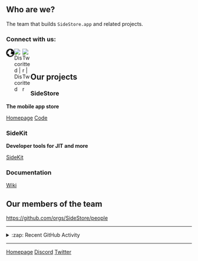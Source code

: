 <!-- 
Docs: How to use GitHub README and actions to auto-generate embedded content.
https://github.com/anuraghazra/github-readme-stats
https://www.youtube.com/watch?v=n6d4KHSKqGk
https://github.com/rahuldkjain/github-profile-readme-generator
 -->

## Who are we?

The team that builds `SideStore.app` and related projects.

### Connect with us:

<!--
[![Website](https://img.shields.io/website?label=sidestore.io&style=for-the-badge&url=https://sidestore.io)](https://sidestore.io)
[![Twitter Follow](https://img.shields.io/twitter/follow/sidestore_io?color=1DA1F2&logo=twitter&style=for-the-badge)](https://twitter.com/intent/follow?original_referer=https%3A%2F%2Fgithub.com%2Fsidestore&screen_name=sidestore)
[![GitHub Followers](https://img.shields.io/github/followers/sidestore?style=for-the-badge)]()
[![GitHub Sponsors](https://img.shields.io/github/sponsors/sidestore?style=for-the-badge
)]() 
-->

[<img align="left" alt="sidestore.io" width="22px" src="https://raw.githubusercontent.com/iconic/open-iconic/master/svg/globe.svg" />][website]
[<img align="left" alt="Discord | Discord" width="22px" src="https://cdn.jsdelivr.net/npm/simple-icons@v3/icons/discord.svg" />][discord]
[<img align="left" alt="Twitter | Twitter" width="22px" src="https://cdn.jsdelivr.net/npm/simple-icons@v3/icons/twitter.svg" />][twitter]

<br />
<br />

## Our projects

### SideStore

__The mobile app store__

[Homepage][website]
[Code][git.sidestore]

### SideKit

__Developer tools for JIT and more__

[SideKit][git.sidekit]

### Documentation

[Wiki][wiki]

## Our members of the team

https://github.com/orgs/SideStore/people

---

<details>
  <summary>:zap: Recent GitHub Activity</summary>

<!--START_SECTION:activity-->
1. 🗣 Commented on [#949](https://github.com/SideStore/SideStore/issues/949) in [SideStore/SideStore](https://github.com/SideStore/SideStore)
2. 🗣 Commented on [#115](https://github.com/SideStore/SideStore-Docs/issues/115) in [SideStore/SideStore-Docs](https://github.com/SideStore/SideStore-Docs)
3. 🗣 Commented on [#115](https://github.com/SideStore/SideStore-Docs/issues/115) in [SideStore/SideStore-Docs](https://github.com/SideStore/SideStore-Docs)
4. 🗣 Commented on [#115](https://github.com/SideStore/SideStore-Docs/issues/115) in [SideStore/SideStore-Docs](https://github.com/SideStore/SideStore-Docs)
5. 🗣 Commented on [#115](https://github.com/SideStore/SideStore-Docs/issues/115) in [SideStore/SideStore-Docs](https://github.com/SideStore/SideStore-Docs)
6. 🗣 Commented on [#115](https://github.com/SideStore/SideStore-Docs/issues/115) in [SideStore/SideStore-Docs](https://github.com/SideStore/SideStore-Docs)
7. 🗣 Commented on [#115](https://github.com/SideStore/SideStore-Docs/issues/115) in [SideStore/SideStore-Docs](https://github.com/SideStore/SideStore-Docs)
8. 🗣 Commented on [#974](https://github.com/SideStore/SideStore/issues/974) in [SideStore/SideStore](https://github.com/SideStore/SideStore)
9. 🎉 Merged PR [#987](https://github.com/SideStore/SideStore/pull/987) in [SideStore/SideStore](https://github.com/SideStore/SideStore)
10. 🗣 Commented on [#949](https://github.com/SideStore/SideStore/issues/949) in [SideStore/SideStore](https://github.com/SideStore/SideStore)
11. 🗣 Commented on [#987](https://github.com/SideStore/SideStore/issues/987) in [SideStore/SideStore](https://github.com/SideStore/SideStore)
12. 💪 Opened PR [#987](https://github.com/SideStore/SideStore/pull/987) in [SideStore/SideStore](https://github.com/SideStore/SideStore)
13. ❗️ Opened issue [#986](https://github.com/SideStore/SideStore/issues/986) in [SideStore/SideStore](https://github.com/SideStore/SideStore)
14. ❗️ Opened issue [#124](https://github.com/SideStore/SideStore-Docs/issues/124) in [SideStore/SideStore-Docs](https://github.com/SideStore/SideStore-Docs)
15. 🎉 Merged PR [#120](https://github.com/SideStore/SideStore-Docs/pull/120) in [SideStore/SideStore-Docs](https://github.com/SideStore/SideStore-Docs)
16. 🎉 Merged PR [#122](https://github.com/SideStore/SideStore-Docs/pull/122) in [SideStore/SideStore-Docs](https://github.com/SideStore/SideStore-Docs)
17. 🎉 Merged PR [#119](https://github.com/SideStore/SideStore-Docs/pull/119) in [SideStore/SideStore-Docs](https://github.com/SideStore/SideStore-Docs)
18. 🗣 Commented on [#985](https://github.com/SideStore/SideStore/issues/985) in [SideStore/SideStore](https://github.com/SideStore/SideStore)
19. ❗️ Opened issue [#985](https://github.com/SideStore/SideStore/issues/985) in [SideStore/SideStore](https://github.com/SideStore/SideStore)
20. ❗️ Opened issue [#13](https://github.com/SideStore/StosVPN/issues/13) in [SideStore/StosVPN](https://github.com/SideStore/StosVPN)
<!--END_SECTION:activity-->

</details>

---

[Homepage][patreon] [Discord][discord] [Twitter][twitter]

<!--
- [Patreon][patreon]
- [OpenCollective][opencollective]
- [YouTube][youtube]
-->

[website]: https://sidestore.io
[wiki]: https://wiki.sidestore.io
[twitter]: https://twitter.com/sidestore_io
[discord]: https://discord.gg/sidestore-949183273383395328
[youtube]: https://youtube.com/TODO
[patreon]: https://www.patreon.com/SideStore
[opencollective]: https://opencollective.com/TODO
[git.sidestore]: https://github.com/SideStore/SideStore/
[git.sidekit]: https://github.com/SideStore/SideKit


